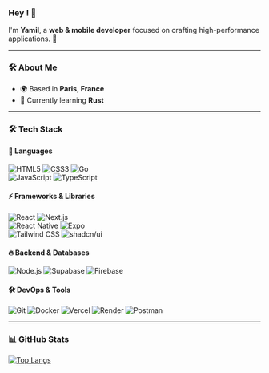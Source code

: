 ### Hey ! 👋  
I'm **Yamil**, a **web & mobile developer** focused on crafting high-performance applications. 🚀  

---

### 🛠 About Me  
- 🌍 Based in **Paris, France**  
- 🌱 Currently learning **Rust**  

---

### 🛠 Tech Stack  

#### 📌 Languages  
![HTML5](https://img.shields.io/badge/HTML5-E34F26?style=for-the-badge&logo=html5&logoColor=white)  ![CSS3](https://img.shields.io/badge/CSS3-1572B6?style=for-the-badge&logo=css3&logoColor=white)  ![Go](https://img.shields.io/badge/Go-00ADD8?style=for-the-badge&logo=go&logoColor=white)  
![JavaScript](https://img.shields.io/badge/JavaScript-F7DF1E?style=for-the-badge&logo=javascript&logoColor=black)  ![TypeScript](https://img.shields.io/badge/TypeScript-3178C6?style=for-the-badge&logo=typescript&logoColor=white)  

#### ⚡ Frameworks & Libraries  
![React](https://img.shields.io/badge/React-61DAFB?style=for-the-badge&logo=react&logoColor=black)  ![Next.js](https://img.shields.io/badge/Next.js-000000?style=for-the-badge&logo=nextdotjs&logoColor=white)  
![React Native](https://img.shields.io/badge/React%20Native-61DAFB?style=for-the-badge&logo=react&logoColor=black)  ![Expo](https://img.shields.io/badge/Expo-000020?style=for-the-badge&logo=expo&logoColor=white)  
![Tailwind CSS](https://img.shields.io/badge/Tailwind%20CSS-06B6D4?style=for-the-badge&logo=tailwindcss&logoColor=white)  ![shadcn/ui](https://img.shields.io/badge/shadcn/ui-000000?style=for-the-badge&logo=react&logoColor=white)  

#### 🔥 Backend & Databases  
![Node.js](https://img.shields.io/badge/Node.js-339933?style=for-the-badge&logo=nodedotjs&logoColor=black)
![Supabase](https://img.shields.io/badge/Supabase-3ECF8E?style=for-the-badge&logo=supabase&logoColor=black) 
![Firebase](https://img.shields.io/badge/Firebase-FFCA28?style=for-the-badge&logo=firebase&logoColor=black)  

#### 🛠 DevOps & Tools  
![Git](https://img.shields.io/badge/Git-F05032?style=for-the-badge&logo=git&logoColor=white) ![Docker](https://img.shields.io/badge/Docker-2496ED?style=for-the-badge&logo=docker&logoColor=white)
![Vercel](https://img.shields.io/badge/Vercel-000000?style=for-the-badge&logo=vercel&logoColor=white) ![Render](https://img.shields.io/badge/Render-46E3B7?style=for-the-badge&logo=render&logoColor=black) ![Postman](https://img.shields.io/badge/Postman-FF6C37?style=for-the-badge&logo=postman&logoColor=white)

---

### 📊 GitHub Stats  
[![Top Langs](https://github-readme-stats.vercel.app/api/top-langs/?username=yamil-issa&layout=compact&theme=tokyonight)](https://github.com/anuraghazra/github-readme-stats)  
